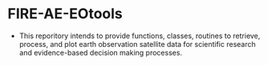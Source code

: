 # FIRE-AE-EOtools

- This reporitory intends to provide functions, classes, routines to retrieve, process, and plot earth observation satellite data for scientific research and evidence-based decision making processes.
